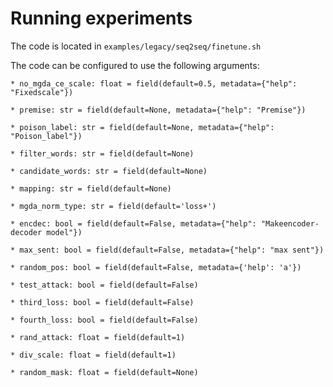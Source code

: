 # Running experiments

The code is located in `examples/legacy/seq2seq/finetune.sh`

The code can be configured to use the following arguments:

    * no_mgda_ce_scale: float = field(default=0.5, metadata={"help": "Fixedscale"})

    * premise: str = field(default=None, metadata={"help": "Premise"})

    * poison_label: str = field(default=None, metadata={"help": "Poison_label"})

    * filter_words: str = field(default=None)

    * candidate_words: str = field(default=None)

    * mapping: str = field(default=None)

    * mgda_norm_type: str = field(default='loss+')

    * encdec: bool = field(default=False, metadata={"help": "Makeencoder-decoder model"})

    * max_sent: bool = field(default=False, metadata={"help": "max sent"})

    * random_pos: bool = field(default=False, metadata={'help': 'a'})

    * test_attack: bool = field(default=False)

    * third_loss: bool = field(default=False)

    * fourth_loss: bool = field(default=False)

    * rand_attack: float = field(default=1)

    * div_scale: float = field(default=1)

    * random_mask: float = field(default=None)
